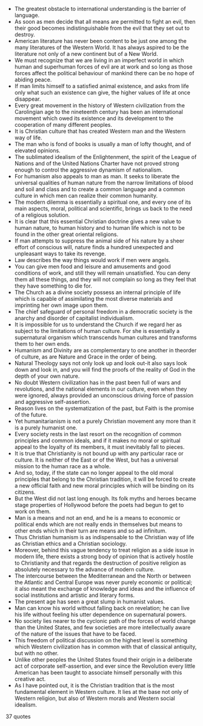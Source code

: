  - The greatest obstacle to international understanding is the barrier of language.
 - As soon as men decide that all means are permitted to fight an evil, then their good becomes indistinguishable from the evil that they set out to destroy.
 - American literature has never been content to be just one among the many literatures of the Western World. It has always aspired to be the literature not only of a new continent but of a New World.
 - We must recognize that we are living in an imperfect world in which human and superhuman forces of evil are at work and so long as those forces affect the political behaviour of mankind there can be no hope of abiding peace.
 - If man limits himself to a satisfied animal existence, and asks from life only what such an existence can give, the higher values of life at once disappear.
 - Every great movement in the history of Western civilization from the Carolingian age to the nineteenth century has been an international movement which owed its existence and its development to the cooperation of many different peoples.
 - It is Christian culture that has created Western man and the Western way of life.
 - The man who is fond of books is usually a man of lofty thought, and of elevated opinions.
 - The sublimated idealism of the Enlightenment, the spirit of the League of Nations and of the United Nations Charter have not proved strong enough to control the aggressive dynamism of nationalism.
 - For humanism also appeals to man as man. It seeks to liberate the universal qualities of human nature from the narrow limitations of blood and soil and class and to create a common language and a common culture in which men can realize their common humanity.
 - The modern dilemma is essentially a spiritual one, and every one of its main aspects, moral, political and scientific, brings us back to the need of a religious solution.
 - It is clear that this essential Christian doctrine gives a new value to human nature, to human history and to human life which is not to be found in the other great oriental religions.
 - If man attempts to suppress the animal side of his nature by a sheer effort of conscious will, nature finds a hundred unexpected and unpleasant ways to take its revenge.
 - Law describes the way things would work if men were angels.
 - You can give men food and leisure and amusements and good conditions of work, and still they will remain unsatisfied. You can deny them all these things, and they will not complain so long as they feel that they have something to die for.
 - The Church as a divine society possess an internal principle of life which is capable of assimilating the most diverse materials and imprinting her own image upon them.
 - The chief safeguard of personal freedom in a democratic society is the anarchy and disorder of capitalist individualism.
 - It is impossible for us to understand the Church if we regard her as subject to the limitations of human culture. For she is essentially a supernatural organism which transcends human cultures and transforms them to her own ends.
 - Humanism and Divinity are as complementary to one another in theorder of culture, as are Nature and Grace in the order of being.
 - Natural Theology says not only look up and look out-it also says look down and look in, and you will find the proofs of the reality of God in the depth of your own nature.
 - No doubt Western civilization has in the past been full of wars and revolutions, and the national elements in our culture, even when they were ignored, always provided an unconscious driving force of passion and aggressive self-assertion.
 - Reason lives on the systematization of the past, but Faith is the promise of the future.
 - Yet humanitarianism is not a purely Christian movement any more than it is a purely humanist one.
 - Every society rests in the last resort on the recognition of common principles and common ideals, and if it makes no moral or spiritual appeal to the loyalty of its members, it must inevitably fall to pieces.
 - It is true that Christianity is not bound up with any particular race or culture. It is neither of the East or of the West, but has a universal mission to the human race as a whole.
 - And so, today, if the state can no longer appeal to the old moral principles that belong to the Christian tradition, it will be forced to create a new official faith and new moral principles which will be binding on its citizens.
 - But the West did not last long enough. Its folk myths and heroes became stage properties of Hollywood before the poets had begun to get to work on them.
 - Man is a means and not an end, and he is a means to economic or political ends which are not really ends in themselves but means to other ends which in their turn are means and so ad infinitum.
 - Thus Christian humanism is as indispensable to the Christian way of life as Christian ethics and a Christian sociology.
 - Moreover, behind this vague tendency to treat religion as a side issue in modern life, there exists a strong body of opinion that is actively hostile to Christianity and that regards the destruction of positive religion as absolutely necessary to the advance of modern culture.
 - The intercourse between the Mediterranean and the North or between the Atlantic and Central Europe was never purely economic or political; it also meant the exchange of knowledge and ideas and the influence of social institutions and artistic and literary forms.
 - The present age has seen a great slump in humanist values.
 - Man can know his world without falling back on revelation; he can live his life without feeling his utter dependence on supernatural powers.
 - No society lies nearer to the cyclonic path of the forces of world change than the United States, and few societies are more intellectually aware of the nature of the issues that have to be faced.
 - This freedom of political discussion on the highest level is something which Western civilization has in common with that of classical antiquity, but with no other.
 - Unlike other peoples the United States found their origin in a deliberate act of corporate self-assertion, and ever since the Revolution every little American has been taught to associate himself personally with this creative act.
 - As I have pointed out, it is the Christian tradition that is the most fundamental element in Western culture. It lies at the base not only of Western religion, but also of Western morals and Western social idealism.

37 quotes